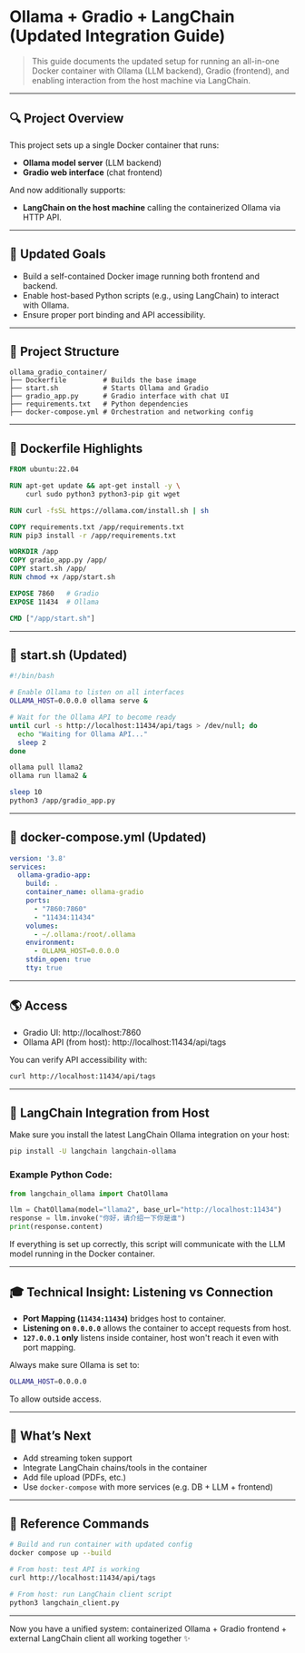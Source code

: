 # Ollama + Gradio + LangChain (Updated Integration Guide)

> This guide documents the updated setup for running an all-in-one Docker container with Ollama (LLM backend), Gradio (frontend), and enabling interaction from the host machine via LangChain.

---

## 🔍 Project Overview

This project sets up a single Docker container that runs:
- **Ollama model server** (LLM backend)
- **Gradio web interface** (chat frontend)

And now additionally supports:
- **LangChain on the host machine** calling the containerized Ollama via HTTP API.

---

## 📅 Updated Goals

- Build a self-contained Docker image running both frontend and backend.
- Enable host-based Python scripts (e.g., using LangChain) to interact with Ollama.
- Ensure proper port binding and API accessibility.

---

## 📁 Project Structure

```
ollama_gradio_container/
├── Dockerfile         # Builds the base image
├── start.sh           # Starts Ollama and Gradio
├── gradio_app.py      # Gradio interface with chat UI
├── requirements.txt   # Python dependencies
├── docker-compose.yml # Orchestration and networking config
```

---

## 🧪 Dockerfile Highlights

```dockerfile
FROM ubuntu:22.04

RUN apt-get update && apt-get install -y \
    curl sudo python3 python3-pip git wget

RUN curl -fsSL https://ollama.com/install.sh | sh

COPY requirements.txt /app/requirements.txt
RUN pip3 install -r /app/requirements.txt

WORKDIR /app
COPY gradio_app.py /app/
COPY start.sh /app/
RUN chmod +x /app/start.sh

EXPOSE 7860   # Gradio
EXPOSE 11434  # Ollama

CMD ["/app/start.sh"]
```

---

## 🔧 start.sh (Updated)

```bash
#!/bin/bash

# Enable Ollama to listen on all interfaces
OLLAMA_HOST=0.0.0.0 ollama serve &

# Wait for the Ollama API to become ready
until curl -s http://localhost:11434/api/tags > /dev/null; do
  echo "Waiting for Ollama API..."
  sleep 2
done

ollama pull llama2
ollama run llama2 &

sleep 10
python3 /app/gradio_app.py
```

---

## 🤝 docker-compose.yml (Updated)

```yaml
version: '3.8'
services:
  ollama-gradio-app:
    build: .
    container_name: ollama-gradio
    ports:
      - "7860:7860"
      - "11434:11434"
    volumes:
      - ~/.ollama:/root/.ollama
    environment:
      - OLLAMA_HOST=0.0.0.0
    stdin_open: true
    tty: true
```

---

## 🌎 Access

- Gradio UI: http://localhost:7860
- Ollama API (from host): http://localhost:11434/api/tags

You can verify API accessibility with:
```bash
curl http://localhost:11434/api/tags
```

---

## 📄 LangChain Integration from Host

Make sure you install the latest LangChain Ollama integration on your host:

```bash
pip install -U langchain langchain-ollama
```

### Example Python Code:
```python
from langchain_ollama import ChatOllama

llm = ChatOllama(model="llama2", base_url="http://localhost:11434")
response = llm.invoke("你好，请介绍一下你是谁")
print(response.content)
```

If everything is set up correctly, this script will communicate with the LLM model running in the Docker container.

---

## 🎓 Technical Insight: Listening vs Connection

- **Port Mapping (`11434:11434`)** bridges host to container.
- **Listening on `0.0.0.0`** allows the container to accept requests from host.
- **`127.0.0.1` only** listens inside container, host won't reach it even with port mapping.

Always make sure Ollama is set to:
```bash
OLLAMA_HOST=0.0.0.0
```
To allow outside access.

---

## 🚀 What’s Next

- Add streaming token support
- Integrate LangChain chains/tools in the container
- Add file upload (PDFs, etc.)
- Use `docker-compose` with more services (e.g. DB + LLM + frontend)

---

## 📄 Reference Commands

```bash
# Build and run container with updated config
docker compose up --build

# From host: test API is working
curl http://localhost:11434/api/tags

# From host: run LangChain client script
python3 langchain_client.py
```

---

Now you have a unified system: containerized Ollama + Gradio frontend + external LangChain client all working together ✨

